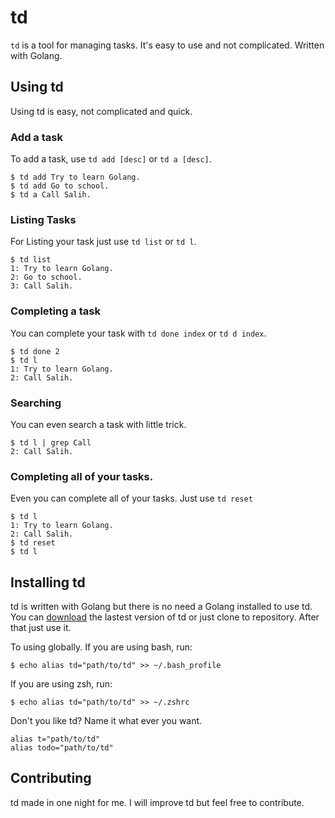 # td

`td` is a tool for managing tasks. It's easy to use and not complicated. Written with Golang.

## Using td

Using td is easy, not complicated and quick.

### Add a task

To add a task, use `td add [desc]` or `td a [desc]`.

```
$ td add Try to learn Golang.
$ td add Go to school.
$ td a Call Salih.
```

### Listing Tasks

For Listing your task just use `td list` or `td l`.

```
$ td list
1: Try to learn Golang.
2: Go to school.
3: Call Salih.
```

### Completing a task

You can complete your task with `td done index` or `td d index`.

```
$ td done 2
$ td l
1: Try to learn Golang.
2: Call Salih.
```

### Searching

You can even search a task with little trick.

```
$ td l | grep Call
2: Call Salih.
```

### Completing all of your tasks.

Even you can complete all of your tasks. Just use `td reset`
```
$ td l
1: Try to learn Golang.
2: Call Salih.
$ td reset
$ td l

```

## Installing td

td is written with Golang but there is no need a Golang installed to use td. You can [download](http://) the lastest version of td or just clone to repository. After that just use it.

To using globally.
If you are using bash, run:
```
$ echo alias td="path/to/td" >> ~/.bash_profile
```

If you are using zsh, run:
```
$ echo alias td="path/to/td" >> ~/.zshrc
```

Don't you like td? Name it what ever you want.
```
alias t="path/to/td"
alias todo="path/to/td"
```

## Contributing

td made in one night for me. I will improve td but feel free to contribute.
